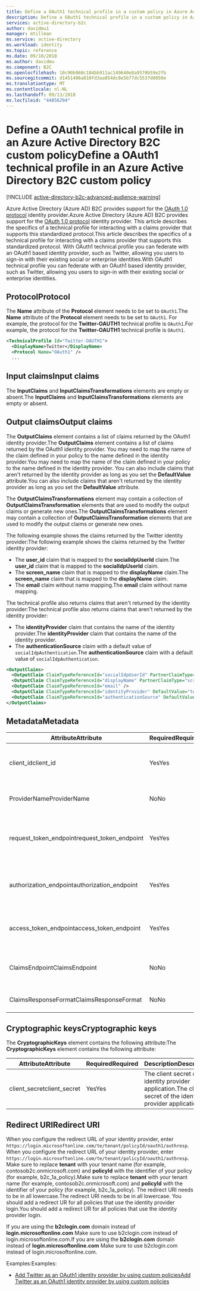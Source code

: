 ```yaml
---
title: Define a OAuth1 technical profile in a custom policy in Azure Active Directory B2C | Microsoft Docs
description: Define a OAuth1 technical profile in a custom policy in Azure Active Directory B2C.
services: active-directory-b2c
author: davidmu1
manager: mtillman
ms.service: active-directory
ms.workload: identity
ms.topic: reference
ms.date: 09/10/2018
ms.author: davidmu
ms.component: B2C
ms.openlocfilehash: 10c90b060c184bb911ac149640e8a9570b59e2fb
ms.sourcegitcommit: d1451406a010fd3aa854dc8e5b77dc5537d8050e
ms.translationtype: MT
ms.contentlocale: nl-NL
ms.lasthandoff: 09/13/2018
ms.locfileid: "44856294"
---
```

# <a name="define-a-oauth1-technical-profile-in-an-azure-active-directory-b2c-custom-policy"></a><span data-ttu-id="0df10-103">Define a OAuth1 technical profile in an Azure Active Directory B2C custom policy</span><span class="sxs-lookup"><span data-stu-id="0df10-103">Define a OAuth1 technical profile in an Azure Active Directory B2C custom policy</span></span>

[!INCLUDE [active-directory-b2c-advanced-audience-warning](../../includes/active-directory-b2c-advanced-audience-warning.md)]

<span data-ttu-id="0df10-104">Azure Active Directory (Azure AD) B2C provides support for the [OAuth 1.0 protocol](http://tools.ietf.org/html/rfc5849) identity provider.</span><span class="sxs-lookup"><span data-stu-id="0df10-104">Azure Active Directory (Azure AD) B2C provides support for the [OAuth 1.0 protocol](http://tools.ietf.org/html/rfc5849) identity provider.</span></span> <span data-ttu-id="0df10-105">This article describes the specifics of a technical profile for interacting with a claims provider that supports this standardized protocol.</span><span class="sxs-lookup"><span data-stu-id="0df10-105">This article describes the specifics of a technical profile for interacting with a claims provider that supports this standardized protocol.</span></span> <span data-ttu-id="0df10-106">With OAuth1 technical profile you can federate with an OAuth1 based identity provider, such as Twitter, allowing you users to sign-in with their existing social or enterprise identities.</span><span class="sxs-lookup"><span data-stu-id="0df10-106">With OAuth1 technical profile you can federate with an OAuth1 based identity provider, such as Twitter, allowing you users to sign-in with their existing social or enterprise identities.</span></span>

## <a name="protocol"></a><span data-ttu-id="0df10-107">Protocol</span><span class="sxs-lookup"><span data-stu-id="0df10-107">Protocol</span></span>

<span data-ttu-id="0df10-108">The **Name** attribute of the **Protocol** element needs to be set to `OAuth1`.</span><span class="sxs-lookup"><span data-stu-id="0df10-108">The **Name** attribute of the **Protocol** element needs to be set to `OAuth1`.</span></span> <span data-ttu-id="0df10-109">For example, the protocol for the **Twitter-OAUTH1** technical profile is `OAuth1`.</span><span class="sxs-lookup"><span data-stu-id="0df10-109">For example, the protocol for the **Twitter-OAUTH1** technical profile is `OAuth1`.</span></span>

```XML
<TechnicalProfile Id="Twitter-OAUTH1">
  <DisplayName>Twitter</DisplayName>
  <Protocol Name="OAuth1" />
  ...    
```

## <a name="input-claims"></a><span data-ttu-id="0df10-110">Input claims</span><span class="sxs-lookup"><span data-stu-id="0df10-110">Input claims</span></span>

<span data-ttu-id="0df10-111">The **InputClaims** and **InputClaimsTransformations**  elements are empty or absent.</span><span class="sxs-lookup"><span data-stu-id="0df10-111">The **InputClaims** and **InputClaimsTransformations**  elements are empty or absent.</span></span>

## <a name="output-claims"></a><span data-ttu-id="0df10-112">Output claims</span><span class="sxs-lookup"><span data-stu-id="0df10-112">Output claims</span></span>

<span data-ttu-id="0df10-113">The **OutputClaims** element contains a list of claims returned by the OAuth1 identity provider.</span><span class="sxs-lookup"><span data-stu-id="0df10-113">The **OutputClaims** element contains a list of claims returned by the OAuth1 identity provider.</span></span> <span data-ttu-id="0df10-114">You may need to map the name of the claim defined in your policy to the name defined in the identity provider.</span><span class="sxs-lookup"><span data-stu-id="0df10-114">You may need to map the name of the claim defined in your policy to the name defined in the identity provider.</span></span> <span data-ttu-id="0df10-115">You can also include claims that aren't returned by the identity provider as long as you set the **DefaultValue** attribute.</span><span class="sxs-lookup"><span data-stu-id="0df10-115">You can also include claims that aren't returned by the identity provider as long as you set the **DefaultValue** attribute.</span></span>

<span data-ttu-id="0df10-116">The **OutputClaimsTransformations** element may contain a collection of **OutputClaimsTransformation** elements that are used to modify the output claims or generate new ones.</span><span class="sxs-lookup"><span data-stu-id="0df10-116">The **OutputClaimsTransformations** element may contain a collection of **OutputClaimsTransformation** elements that are used to modify the output claims or generate new ones.</span></span>

<span data-ttu-id="0df10-117">The following example shows the claims returned by the Twitter identity provider:</span><span class="sxs-lookup"><span data-stu-id="0df10-117">The following example shows the claims returned by the Twitter identity provider:</span></span>

- <span data-ttu-id="0df10-118">The **user_id** claim that is mapped to the **socialIdpUserId** claim.</span><span class="sxs-lookup"><span data-stu-id="0df10-118">The **user_id** claim that is mapped to the **socialIdpUserId** claim.</span></span>
- <span data-ttu-id="0df10-119">The **screen_name** claim that is mapped to the **displayName** claim.</span><span class="sxs-lookup"><span data-stu-id="0df10-119">The **screen_name** claim that is mapped to the **displayName** claim.</span></span>
- <span data-ttu-id="0df10-120">The **email** claim without name mapping.</span><span class="sxs-lookup"><span data-stu-id="0df10-120">The **email** claim without name mapping.</span></span>

<span data-ttu-id="0df10-121">The technical profile also returns claims that aren't returned by the identity provider:</span><span class="sxs-lookup"><span data-stu-id="0df10-121">The technical profile also returns claims that aren't returned by the identity provider:</span></span> 

- <span data-ttu-id="0df10-122">The **identityProvider** claim that contains the name of the identity provider.</span><span class="sxs-lookup"><span data-stu-id="0df10-122">The **identityProvider** claim that contains the name of the identity provider.</span></span>
- <span data-ttu-id="0df10-123">The **authenticationSource** claim with a default value of `socialIdpAuthentication`.</span><span class="sxs-lookup"><span data-stu-id="0df10-123">The **authenticationSource** claim with a default value of `socialIdpAuthentication`.</span></span>

```xml
<OutputClaims>
  <OutputClaim ClaimTypeReferenceId="socialIdpUserId" PartnerClaimType="user_id" />
  <OutputClaim ClaimTypeReferenceId="displayName" PartnerClaimType="screen_name" />
  <OutputClaim ClaimTypeReferenceId="email" />
  <OutputClaim ClaimTypeReferenceId="identityProvider" DefaultValue="twitter.com" />
  <OutputClaim ClaimTypeReferenceId="authenticationSource" DefaultValue="socialIdpAuthentication" />
</OutputClaims>
```

## <a name="metadata"></a><span data-ttu-id="0df10-124">Metadata</span><span class="sxs-lookup"><span data-stu-id="0df10-124">Metadata</span></span>

| <span data-ttu-id="0df10-125">Attribute</span><span class="sxs-lookup"><span data-stu-id="0df10-125">Attribute</span></span> | <span data-ttu-id="0df10-126">Required</span><span class="sxs-lookup"><span data-stu-id="0df10-126">Required</span></span> | <span data-ttu-id="0df10-127">Description</span><span class="sxs-lookup"><span data-stu-id="0df10-127">Description</span></span> |
| --------- | -------- | ----------- |
| <span data-ttu-id="0df10-128">client_id</span><span class="sxs-lookup"><span data-stu-id="0df10-128">client_id</span></span> | <span data-ttu-id="0df10-129">Yes</span><span class="sxs-lookup"><span data-stu-id="0df10-129">Yes</span></span> | <span data-ttu-id="0df10-130">The application identifier of the identity provider.</span><span class="sxs-lookup"><span data-stu-id="0df10-130">The application identifier of the identity provider.</span></span> |
| <span data-ttu-id="0df10-131">ProviderName</span><span class="sxs-lookup"><span data-stu-id="0df10-131">ProviderName</span></span> | <span data-ttu-id="0df10-132">No</span><span class="sxs-lookup"><span data-stu-id="0df10-132">No</span></span> | <span data-ttu-id="0df10-133">The name of the identity provider.</span><span class="sxs-lookup"><span data-stu-id="0df10-133">The name of the identity provider.</span></span> |
| <span data-ttu-id="0df10-134">request_token_endpoint</span><span class="sxs-lookup"><span data-stu-id="0df10-134">request_token_endpoint</span></span> | <span data-ttu-id="0df10-135">Yes</span><span class="sxs-lookup"><span data-stu-id="0df10-135">Yes</span></span> | <span data-ttu-id="0df10-136">The URL of the request token endpoint as per RFC 5849.</span><span class="sxs-lookup"><span data-stu-id="0df10-136">The URL of the request token endpoint as per RFC 5849.</span></span> |
| <span data-ttu-id="0df10-137">authorization_endpoint</span><span class="sxs-lookup"><span data-stu-id="0df10-137">authorization_endpoint</span></span> | <span data-ttu-id="0df10-138">Yes</span><span class="sxs-lookup"><span data-stu-id="0df10-138">Yes</span></span> | <span data-ttu-id="0df10-139">The URL of the authorization endpoint as per RFC 5849.</span><span class="sxs-lookup"><span data-stu-id="0df10-139">The URL of the authorization endpoint as per RFC 5849.</span></span> |
| <span data-ttu-id="0df10-140">access_token_endpoint</span><span class="sxs-lookup"><span data-stu-id="0df10-140">access_token_endpoint</span></span> | <span data-ttu-id="0df10-141">Yes</span><span class="sxs-lookup"><span data-stu-id="0df10-141">Yes</span></span> | <span data-ttu-id="0df10-142">The URL of the token endpoint as per RFC 5849.</span><span class="sxs-lookup"><span data-stu-id="0df10-142">The URL of the token endpoint as per RFC 5849.</span></span> |
| <span data-ttu-id="0df10-143">ClaimsEndpoint</span><span class="sxs-lookup"><span data-stu-id="0df10-143">ClaimsEndpoint</span></span> | <span data-ttu-id="0df10-144">No</span><span class="sxs-lookup"><span data-stu-id="0df10-144">No</span></span> | <span data-ttu-id="0df10-145">The URL of the user information endpoint.</span><span class="sxs-lookup"><span data-stu-id="0df10-145">The URL of the user information endpoint.</span></span> | 
| <span data-ttu-id="0df10-146">ClaimsResponseFormat</span><span class="sxs-lookup"><span data-stu-id="0df10-146">ClaimsResponseFormat</span></span> | <span data-ttu-id="0df10-147">No</span><span class="sxs-lookup"><span data-stu-id="0df10-147">No</span></span> | <span data-ttu-id="0df10-148">The claims response format.</span><span class="sxs-lookup"><span data-stu-id="0df10-148">The claims response format.</span></span>|

## <a name="cryptographic-keys"></a><span data-ttu-id="0df10-149">Cryptographic keys</span><span class="sxs-lookup"><span data-stu-id="0df10-149">Cryptographic keys</span></span>

<span data-ttu-id="0df10-150">The **CryptographicKeys** element contains the following attribute:</span><span class="sxs-lookup"><span data-stu-id="0df10-150">The **CryptographicKeys** element contains the following attribute:</span></span>

| <span data-ttu-id="0df10-151">Attribute</span><span class="sxs-lookup"><span data-stu-id="0df10-151">Attribute</span></span> | <span data-ttu-id="0df10-152">Required</span><span class="sxs-lookup"><span data-stu-id="0df10-152">Required</span></span> | <span data-ttu-id="0df10-153">Description</span><span class="sxs-lookup"><span data-stu-id="0df10-153">Description</span></span> |
| --------- | -------- | ----------- |
| <span data-ttu-id="0df10-154">client_secret</span><span class="sxs-lookup"><span data-stu-id="0df10-154">client_secret</span></span> | <span data-ttu-id="0df10-155">Yes</span><span class="sxs-lookup"><span data-stu-id="0df10-155">Yes</span></span> | <span data-ttu-id="0df10-156">The client secret of the identity provider application.</span><span class="sxs-lookup"><span data-stu-id="0df10-156">The client secret of the identity provider application.</span></span>   | 

## <a name="redirect-uri"></a><span data-ttu-id="0df10-157">Redirect URI</span><span class="sxs-lookup"><span data-stu-id="0df10-157">Redirect URI</span></span>

<span data-ttu-id="0df10-158">When you configure the redirect URL of your identity provider, enter `https://login.microsoftonline.com/te/tenant/policyId/oauth1/authresp`.</span><span class="sxs-lookup"><span data-stu-id="0df10-158">When you configure the redirect URL of your identity provider, enter `https://login.microsoftonline.com/te/tenant/policyId/oauth1/authresp`.</span></span> <span data-ttu-id="0df10-159">Make sure to replace **tenant** with your tenant name (for example, contosob2c.onmicrosoft.com) and **policyId** with the identifier of your policy (for example, b2c_1a_policy).</span><span class="sxs-lookup"><span data-stu-id="0df10-159">Make sure to replace **tenant** with your tenant name (for example, contosob2c.onmicrosoft.com) and **policyId** with the identifier of your policy (for example, b2c_1a_policy).</span></span> <span data-ttu-id="0df10-160">The redirect URI needs to be in all lowercase.</span><span class="sxs-lookup"><span data-stu-id="0df10-160">The redirect URI needs to be in all lowercase.</span></span> <span data-ttu-id="0df10-161">You should add a redirect UR for all policies that use the identity provider login.</span><span class="sxs-lookup"><span data-stu-id="0df10-161">You should add a redirect UR for all policies that use the identity provider login.</span></span> 

<span data-ttu-id="0df10-162">If you are using the **b2clogin.com** domain instead of **login.microsoftonline.com** Make sure to use b2clogin.com instead of login.microsoftonline.com.</span><span class="sxs-lookup"><span data-stu-id="0df10-162">If you are using the **b2clogin.com** domain instead of **login.microsoftonline.com** Make sure to use b2clogin.com instead of login.microsoftonline.com.</span></span>

<span data-ttu-id="0df10-163">Examples:</span><span class="sxs-lookup"><span data-stu-id="0df10-163">Examples:</span></span>

- [<span data-ttu-id="0df10-164">Add Twitter as an OAuth1 identity provider by using custom policies</span><span class="sxs-lookup"><span data-stu-id="0df10-164">Add Twitter as an OAuth1 identity provider by using custom policies</span></span>](active-directory-b2c-custom-setup-twitter-idp.md)













